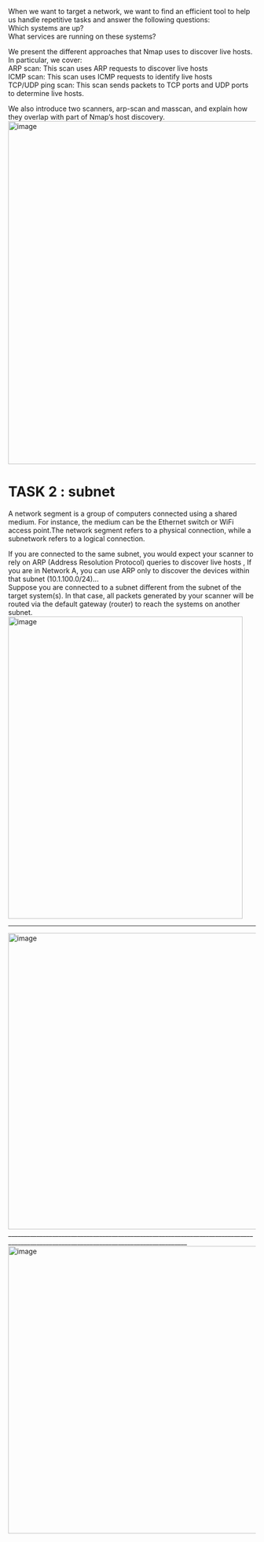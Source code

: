 When we want to target a network, we want to find an efficient tool to help us handle repetitive tasks and answer the following questions:  
    Which systems are up?  
    What services are running on these systems?  

We present the different approaches that Nmap uses to discover live hosts. In particular, we cover:  
    ARP scan: This scan uses ARP requests to discover live hosts  
    ICMP scan: This scan uses ICMP requests to identify live hosts  
    TCP/UDP ping scan: This scan sends packets to TCP ports and UDP ports to determine live hosts.  

We also introduce two scanners, arp-scan and masscan, and explain how they overlap with part of Nmap’s host discovery.
<img width="589" height="698" alt="image" src="https://github.com/user-attachments/assets/279878ed-888c-46bc-ac05-b275ebce2d94" />  
# TASK 2 : subnet
A network segment is a group of computers connected using a shared medium. For instance, the medium can be the Ethernet switch or WiFi access point.The network segment refers to a physical connection, while a subnetwork refers to a logical connection.  

If you are connected to the same subnet, you would expect your scanner to rely on ARP (Address Resolution Protocol) queries to discover live hosts , If you are in Network A, you can use ARP only to discover the devices within that subnet (10.1.100.0/24)...  
 Suppose you are connected to a subnet different from the subnet of the target system(s). In that case, all packets generated by your scanner will be routed via the default gateway (router) to reach the systems on another subnet.  
 <img width="477" height="615" alt="image" src="https://github.com/user-attachments/assets/16747ea2-72b7-4e39-be6f-138638f0fc1b" />
________________________________________________________________________________________________________________________________
<img width="631" height="603" alt="image" src="https://github.com/user-attachments/assets/1fbc8daf-3b6a-413f-88e9-e373d78001e4" />
_______________________________________________________________________________________________________________________________________
<img width="628" height="585" alt="image" src="https://github.com/user-attachments/assets/2dd922d2-068e-4262-a009-42541609e351" />
